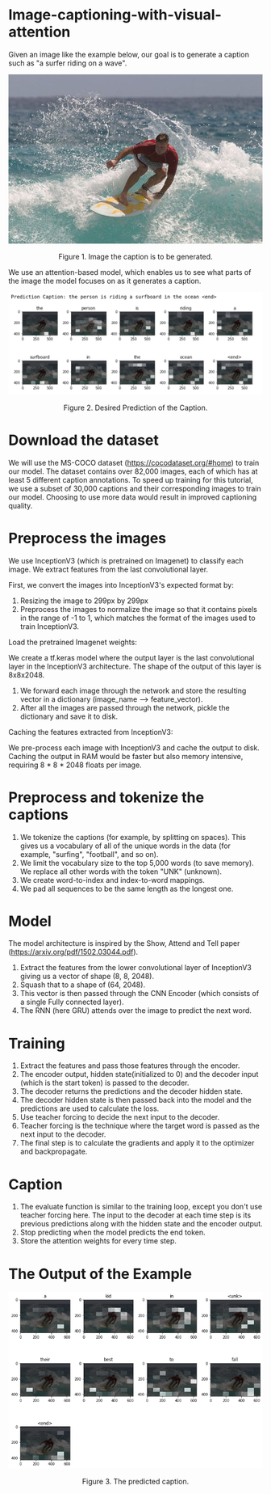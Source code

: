 # Image-captioning-with-visual-attention
Given an image like the example below, our goal is to generate a caption such as "a surfer riding on a wave".  

<p align="center">
  <img src="https://github.com/MedentzidisCharalampos/Image-captioning-with-visual-attention/blob/main/image_caption.jpg" />
</p>  
<p align="center">  Figure 1. Image the caption is to be generated. <p>

 We use an attention-based model, which enables us to see what parts of the image the model focuses on as it generates a caption.
 
<p align="center">
  <img src="https://github.com/MedentzidisCharalampos/Image-captioning-with-visual-attention/blob/main/prediction_caption.png" />
</p>  
<p align="center">  Figure 2. Desired Prediction of the Caption. <p>
  
# Download the dataset

We will use the MS-COCO dataset (https://cocodataset.org/#home) to train our model. 
The dataset contains over 82,000 images, each of which has at least 5 different caption annotations. 
To speed up training for this tutorial, we use a subset of 30,000 captions and their corresponding images to train our model.
Choosing to use more data would result in improved captioning quality.

# Preprocess the images 

We use InceptionV3 (which is pretrained on Imagenet) to classify each image. We extract features from the last convolutional layer.

First, we convert the images into InceptionV3's expected format by:

1. Resizing the image to 299px by 299px
2. Preprocess the images to normalize the image so that it contains pixels in the range of -1 to 1, which matches the format of the images used to train InceptionV3.


Load the pretrained Imagenet weights:

We create a tf.keras model where the output layer is the last convolutional layer in the InceptionV3 architecture. The shape of the output of this layer is 8x8x2048.

1. We forward each image through the network and store the resulting vector in a dictionary (image_name --> feature_vector).
2. After all the images are passed through the network, pickle the dictionary and save it to disk.

Caching the features extracted from InceptionV3:

We pre-process each image with InceptionV3 and cache the output to disk. Caching the output in RAM would be faster but also memory intensive, requiring 8 * 8 * 2048 floats per image. 

# Preprocess and tokenize the captions

1. We tokenize the captions (for example, by splitting on spaces). This gives us a vocabulary of all of the unique words in the data (for example, "surfing", "football", and so on).
2. We limit the vocabulary size to the top 5,000 words (to save memory). We replace all other words with the token "UNK" (unknown).
3. We create word-to-index and index-to-word mappings.
4. We pad all sequences to be the same length as the longest one.

# Model

The model architecture is inspired by the Show, Attend and Tell paper (https://arxiv.org/pdf/1502.03044.pdf).

1. Extract the features from the lower convolutional layer of InceptionV3 giving us a vector of shape (8, 8, 2048).
2. Squash that to a shape of (64, 2048).
3. This vector is then passed through the CNN Encoder (which consists of a single Fully connected layer).
4. The RNN (here GRU) attends over the image to predict the next word.

# Training

1. Extract the features and pass those features through the encoder.
2. The encoder output, hidden state(initialized to 0) and the decoder input (which is the start token) is passed to the decoder.
3. The decoder returns the predictions and the decoder hidden state.
3. The decoder hidden state is then passed back into the model and the predictions are used to calculate the loss.
4. Use teacher forcing to decide the next input to the decoder.
5. Teacher forcing is the technique where the target word is passed as the next input to the decoder.
6. The final step is to calculate the gradients and apply it to the optimizer and backpropagate.

# Caption

1. The evaluate function is similar to the training loop, except you don't use teacher forcing here. The input to the decoder at each time step is its previous predictions along with the hidden state and the encoder output.
2. Stop predicting when the model predicts the end token.
3. Store the attention weights for every time step.

# The Output of the Example

<p align="center">
  <img src="https://github.com/MedentzidisCharalampos/Image-captioning-with-visual-attention/blob/main/output_caption.png" />
</p>  
<p align="center">  Figure 3. The predicted caption. <p>
